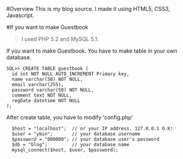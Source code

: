 #Overview
This is my blog source. I made it using HTML5, CSS3, Javascript.

#If you want to make Guestbook
> I used PHP 5.2 and MySQL 5.1.

If you want to make Guestbook. You have to make table in your own database.



```
SQL>> CREATE TABLE guestbook (
  id int NOT NULL AUTO_INCREMENT Primary key,
  name varchar(50) NOT NULL,
  email varchar(255),
  password varchar(50) NOT NULL,
  comment text NOT NULL,
  regDate datetime NOT NULL
);
```


After create table, you have to modify 'config.php'

```
  $host = "localhost";  // or your IP address. 127.0.0.1 O.K!
  $user = "ybin";       // your database username
  $password = "000000"; // your database user's password
  $db = "blog";         // your database name
  mysql_connect($host, $user, $password);
```
